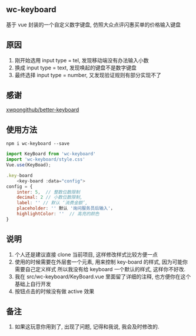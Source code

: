 ## wc-keyboard
基于 vue 封装的一个自定义数字键盘, 仿照大众点评闪惠买单的价格输入键盘

## 原因
1. 刚开始选用 input type = tel, 发现移动端没有办法输入小数
2. 换成 input type = text, 发现唤起的键盘不是数字键盘
3. 最终选择 input type = number, 又发现验证规则有部分实现不了

## 感谢
[xwpongithub/better-keyboard](https://github.com/xwpongithub/better-keyboard)


## 使用方法
```shell
npm i wc-keyboard --save
```
```javascript
import KeyBoard from 'wc-keyboard'
import 'wc-keyboard/style.css'
Vue.use(KeyBoad);

.key-board
	<key-board :data="config">
config = {
	inter: 5,  // 整数位数限制
	decimal: 2 // 小数位数限制,
	label: '' // 默认 ‘消费金额’,
	placeholder: '' 默认 '询问服务员后输入'，
	highlightColor: ''  // 高亮的颜色
}
```

## 说明
1. 个人还是建议直接 clone 当前项目, 这样修改样式比较方便一点
2. 使用的时候需要在外层套一个元素, 用来控制 key-board 的样式, 因为可能你需要自己定义样式
   所以我没有给 keyboard 一个默认的样式, 这样你不好改.
3. 我在 src/wc-keyboard/KeyBoard.vue 里面留了详细的注释, 也方便你在这个基础上自行开发
4. 按钮点击的时候没有做 active 效果

## 备注
1. 如果这玩意你用到了, 出现了问题, 记得和我说, 我会及时修改的.
